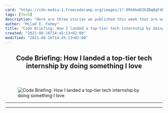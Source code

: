 ```yaml
---
card: "https://cdn-media-1.freecodecamp.org/images/1*-8Rk0kmD2bZBqBgF4DVEng.png"
tags: [Tech]
description: "Here are three stories we published this week that are worth "
author: "Milad E. Fahmy"
title: "Code Briefing: How I landed a top-tier tech internship by doing something I love"
created: "2021-08-16T14:45:13+02:00"
modified: "2021-08-16T14:45:13+02:00"
---
```

<div class="site-wrapper">
<main id="site-main" class="site-main outer">
<div class="inner">
<article class="post-full post tag-tech tag-javascript tag-web-development tag-programming tag-life-lessons ">
<header class="post-full-header">
<h1 class="post-full-title">Code Briefing: How I landed a top-tier tech internship by doing something I love</h1>
</header>
<figure class="post-full-image">
<picture>
<source media="(max-width: 700px)" sizes="1px" srcset="data:image/gif;base64,R0lGODlhAQABAIAAAAAAAP///yH5BAEAAAAALAAAAAABAAEAAAIBRAA7 1w">
<source media="(min-width: 701px)" sizes="(max-width: 800px) 400px,
(max-width: 1170px) 700px,
1400px" srcset="https://cdn-media-1.freecodecamp.org/images/1*-8Rk0kmD2bZBqBgF4DVEng.png 300w,
https://cdn-media-1.freecodecamp.org/images/1*-8Rk0kmD2bZBqBgF4DVEng.png 600w,
https://cdn-media-1.freecodecamp.org/images/1*-8Rk0kmD2bZBqBgF4DVEng.png 1000w,
https://cdn-media-1.freecodecamp.org/images/1*-8Rk0kmD2bZBqBgF4DVEng.png 2000w">
<img onerror="this.style.display='none'" src="https://cdn-media-1.freecodecamp.org/images/1*-8Rk0kmD2bZBqBgF4DVEng.png" alt="Code Briefing: How I landed a top-tier tech internship by doing something I love">
</picture>
</figure>
<section class="post-full-content">
<div class="post-content">
</div>
<hr>
<hr>
</section>
</article>
</div>
</main>
</div>
<!-- Google Tag Manager (noscript) -->
<!-- End Google Tag Manager (noscript) -->
